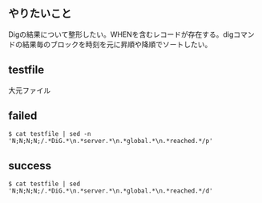 ## やりたいこと
Digの結果について整形したい。WHENを含むレコードが存在する。digコマンドの結果毎のブロックを時刻を元に昇順や降順でソートしたい。
## testfile
大元ファイル
## failed
```
$ cat testfile | sed -n 'N;N;N;N;/.*DiG.*\n.*server.*\n.*global.*\n.*reached.*/p'
```
## success
```
$ cat testfile | sed 'N;N;N;N;/.*DiG.*\n.*server.*\n.*global.*\n.*reached.*/d'
```
